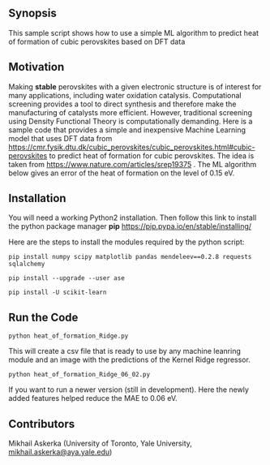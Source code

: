 ## Synopsis

This sample script shows how to use a simple ML algorithm to predict heat of formation of cubic perovskites based on DFT data

## Motivation

Making **stable** perovskites with a given electronic structure is of interest for many applications, including water oxidation catalysis. Computational screening provides a tool to direct synthesis and therefore make the manufacturing of catalysts more efficient. However, traditional screening using Density Functional Theory is computationally demanding. Here is a sample code that provides a simple and inexpensive Machine Learning model that uses DFT data from https://cmr.fysik.dtu.dk/cubic_perovskites/cubic_perovskites.html#cubic-perovskites to predict heat of formation for cubic perovskites. The idea is taken from https://www.nature.com/articles/srep19375 . The ML algorithm below gives an error of the heat of formation on the level of 0.15 eV. 

## Installation

You will need a working Python2 installation. Then follow this link to install the python package manager **pip** https://pip.pypa.io/en/stable/installing/

Here are the steps to install the modules required by the python script:

```
pip install numpy scipy matplotlib pandas mendeleev==0.2.8 requests sqlalchemy 

pip install --upgrade --user ase

pip install -U scikit-learn 

```

## Run the Code

```
python heat_of_formation_Ridge.py 
```

This will create a csv file that is ready to use by any machine leanring module and an image with the predictions of the Kernel Ridge regressor. 

```
python heat_of_formation_Ridge_06_02.py 
```

If you want to run a newer version (still in development). Here the newly added features helped reduce the MAE to 0.06 eV.  
## Contributors

Mikhail Askerka (University of Toronto, Yale University, mikhail.askerka@aya.yale.edu) 

